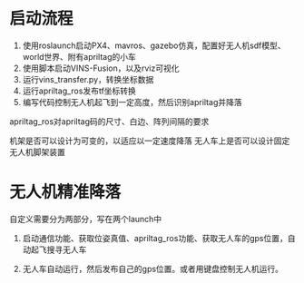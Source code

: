 # 启动流程
1. 使用roslaunch启动PX4、mavros、gazebo仿真，配置好无人机sdf模型、world世界、附有apriltag的小车
2. 使用脚本启动VINS-Fusion，以及rviz可视化
3. 运行vins_transfer.py，转换坐标数据
4. 运行apriltag_ros发布tf坐标转换
5. 编写代码控制无人机起飞到一定高度，然后识别apriltag并降落


apriltag_ros对apriltag码的尺寸、白边、阵列间隔的要求

机架是否可以设计为可变的，以适应以一定速度降落
无人车上是否可以设计固定无人机脚架装置


# 无人机精准降落
自定义需要分为两部分，写在两个launch中
1. 启动通信功能、获取位姿真值、apriltag_ros功能、获取无人车的gps位置，自动起飞搜寻无人车

2. 无人车自动运行，然后发布自己的gps位置。或者用键盘控制无人机运行。
